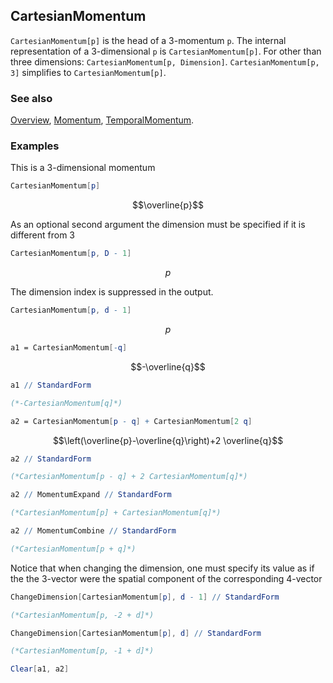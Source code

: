 ## CartesianMomentum

`CartesianMomentum[p]` is the head of a 3-momentum `p`. The internal representation of a $3$-dimensional `p` is `CartesianMomentum[p]`. For other than three dimensions: `CartesianMomentum[p, Dimension]`. `CartesianMomentum[p, 3]` simplifies to `CartesianMomentum[p]`.

### See also

[Overview](Extra/FeynCalc.md), [Momentum](Momentum.md), [TemporalMomentum](TemporalMomentum.md).

### Examples

This is a 3-dimensional momentum

```mathematica
CartesianMomentum[p]
```

$$\overline{p}$$

As an optional second argument the dimension must be specified if it is different from 3

```mathematica
CartesianMomentum[p, D - 1]
```

$$p$$

The dimension index is suppressed in the output.

```mathematica
CartesianMomentum[p, d - 1]
```

$$p$$

```mathematica
a1 = CartesianMomentum[-q]
```

$$-\overline{q}$$

```mathematica
a1 // StandardForm

(*-CartesianMomentum[q]*)
```

```mathematica
a2 = CartesianMomentum[p - q] + CartesianMomentum[2 q]
```

$$\left(\overline{p}-\overline{q}\right)+2 \overline{q}$$

```mathematica
a2 // StandardForm

(*CartesianMomentum[p - q] + 2 CartesianMomentum[q]*)
```

```mathematica
a2 // MomentumExpand // StandardForm

(*CartesianMomentum[p] + CartesianMomentum[q]*)
```

```mathematica
a2 // MomentumCombine // StandardForm

(*CartesianMomentum[p + q]*)
```

Notice that when changing the dimension, one must specify its value as if the the 3-vector were the spatial component of the corresponding 4-vector

```mathematica
ChangeDimension[CartesianMomentum[p], d - 1] // StandardForm

(*CartesianMomentum[p, -2 + d]*)
```

```mathematica
ChangeDimension[CartesianMomentum[p], d] // StandardForm

(*CartesianMomentum[p, -1 + d]*)
```

```mathematica
Clear[a1, a2]
```